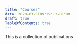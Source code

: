 ```yaml
---
title: "Courses"
date: 2020-03-5T09:19:12-08:00
draft: true
TableOfContents: true
---
```


This is a collection of publications
